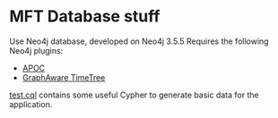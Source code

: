 # MFT Database stuff

Use Neo4j database, developed on Neo4j 3.5.5
Requires the following Neo4j plugins:
- [APOC](https://github.com/neo4j-contrib/neo4j-apoc-procedures)
- [GraphAware TimeTree](https://github.com/graphaware/neo4j-timetree)

[test.cql](test.cql) contains some useful Cypher to generate basic data for the application.